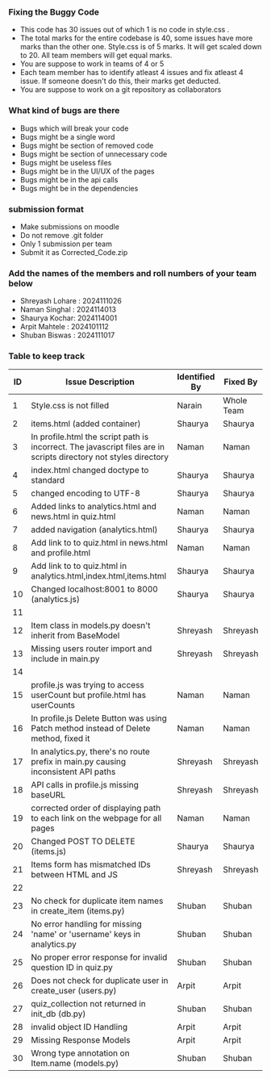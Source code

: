 ### Fixing the Buggy Code

- This code has 30 issues out of which 1 is no code in style.css . 
- The total marks for the entire codebase is 40, some issues have more marks than the other one. Style.css is of 5 marks. It will get scaled down to 20. All team members will get equal marks.
- You are suppose to work in teams of 4 or 5
- Each team member has to identify atleast 4 issues and fix atleast 4 issue. If someone doesn't do this, their marks get deducted.
- You are suppose to work on a git repository as collaborators

### What kind of bugs are there

- Bugs which will break your code
- Bugs might be a single word
- Bugs might be section of removed code
- Bugs might be section of unnecessary code
- Bugs might be useless files
- Bugs might be in the UI/UX of the pages
- Bugs might be in the api calls
- Bugs might be in the dependencies  

### submission format

- Make submissions on moodle
- Do not remove .git folder 
- Only 1 submission per team
- Submit it as Corrected_Code.zip

### Add the names of the members and roll numbers of your team below

- Shreyash Lohare : 2024111026
- Naman Singhal : 2024114013
- Shaurya Kochar: 2024114001
- Arpit Mahtele : 2024101112
- Shuban Biswas : 2024111017

### Table to keep track

| ID  | Issue Description                        | Identified By | Fixed By     |
|-----|------------------------------------------|---------------|--------------|
| 1   | Style.css is not filled                  |        Narain |  Whole Team  |
| 2   | items.html  (added container)            |        Shaurya|   Shaurya    |    
| 3   | In profile.html the script path is incorrect. The javascript files are in scripts directory not styles directory                                         |   Naman            |     Naman         |
| 4   | index.html changed doctype to standard   |      Shaurya  |    Shaurya   |         
| 5   | changed encoding to UTF-8                |       Shaurya |    Shaurya   |  
| 6   | Added links to analytics.html and news.html in quiz.html                                         |       Naman        |      Naman        |
| 7   | added navigation (analytics.html)        |      Shaurya  |     Shaurya  |      
| 8   | Add link to to quiz.html in news.html and profile.html                                    |  Naman             |     Naman         |
| 9   | Add link to to quiz.html in analytics.html,index.html,items.html     | Shaurya   |   Shaurya   |
| 10  | Changed localhost:8001 to 8000  (analytics.js)                                       |     Shaurya          |   Shaurya           |
| 11  |                                     |     |           |
| 12  | Item class in models.py doesn't inherit from BaseModel                                         | Shreyash              |    Shreyash          |
| 13  | Missing users router import and include in main.py                                         |   Shreyash            |   Shreyash           |
| 14  |                                          |               |              |
| 15  | profile.js was trying to access userCount but profile.html has userCounts                                          |             Naman  |     Naman         |
| 16  |   In profile.js Delete Button was using Patch method instead of Delete method, fixed it                                       |        Naman       |       Naman       |
| 17  |   In analytics.py, there's no route prefix in main.py causing inconsistent API paths                                       |   Shreyash            |  Shreyash            |
| 18  |  API calls in profile.js missing baseURL                                        |    Shreyash           | Shreyash             |
| 19  | corrected order of displaying path to each link on the webpage for all pages                                         |  Naman             |      Naman        |
| 20  |  Changed POST TO DELETE (items.js)                                        |      Shaurya         |      Shaurya       |
| 21  |       Items form has mismatched IDs between HTML and JS                                  |   Shreyash           | Shreyash          |
| 22  |                                          |               |              |
| 23  | No check for duplicate item names in create_item (items.py) | Shuban | Shuban |
| 24  | No error handling for missing 'name' or 'username' keys in analytics.py | Shuban | Shuban |
| 25  | No proper error response for invalid question ID in quiz.py | Shuban | Shuban |
| 26  | Does not check for duplicate user in create_user (users.py)    | Arpit | Arpit |
| 27  | quiz_collection not returned in init_db (db.py) | Shuban | Shuban |
| 28  | invalid object ID Handling |Arpit |      Arpit    |
| 29  |     Missing Response Models                                                 |     Arpit   |    Arpit  |
| 30  | Wrong type annotation on Item.name (models.py)  | Shuban | Shuban |
